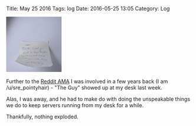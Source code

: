 Title: May 25 2016
Tags: log 
Date: 2016-05-25 13:05 
Category: Log 
 
<a href="/images/20160525-theguy.jpg">![Image](/images/thumbs/thumbnail_square/20160525-theguy.jpg)</a>
 
Further to the [Reddit AMA](https://www.reddit.com/r/IAmA/comments/1w1y5m/we_are_the_google_site_reliability_engineering/cexy5sd) I was
involved in a few years back (I am /u/sre_pointyhair) - "The Guy" showed up at my desk last week. 

Alas, I was away, and he had to make do with doing the unspeakable things we do to keep servers running from my desk for a while.

Thankfully, nothing exploded.
